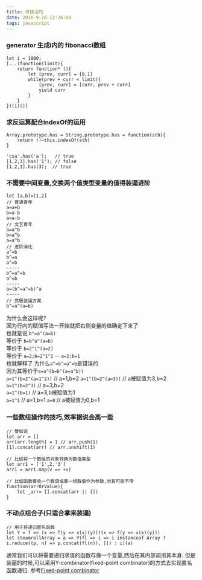 ```yaml
---
title: 奇技淫巧
date: 2016-9-28 12:26:03
tags: javascript 
---
```


### generator 生成i内的 fibonacci数组

    let i = 1000;
    [...(function(limit){ 
        return function* (){
            let [prev, curr] = [0,1]
            while(prev + curr < limit){
                [prev, curr] = [curr, prev + curr]
                yield curr
            }
        }
    })(i)()]

<!--more-->

### 求反运算配合indexOf的运用

    Array.prototype.has = String.prototype.has = function(sth){
        return !!~this.indexOf(sth)
    }

    'csa'.has('a');   // true
    [1,2,3].has('1'); // false
    [1,2,3].has(3);  // true

### 不需要中间变量,交换两个值类型变量的值得装逼进阶

    let [a,b]=[1,2]
    // 普通青年
    a=a+b
    b=a-b
    a=a-b
    // 文艺青年
    a=a^b
    b=a^b
    a=a^b
    // 进阶演化
    a^=b
    b^=a
    a^=b
    -----
    b^=a^=b
    a^=b
    -----
    a=(b^=a^=b)^a
    -----
    // 究极装逼方案
    b^=a^(a=b)

为什么会这样呢?  
因为行内的赋值写法一开始就把右侧变量的值确定下来了  
也就是说 `b^=a^(a=b)`  
等价于 `b=b^a^(a=b)`  
等价于 `b=2^1^(a=2)`  
等价于 `a=2;b=2^1^2` -- `a=2;b=1`  
也就解释了 为什么`a^=b^=a^=b`是错误的   
因为其等价于`a=a^(b=b^(a=a^b))`  
`a=1^(b=2^(a=1^2))`   // a=1,b=2
`a=1^(b=2^(a=3))` // a被赋值为3,b=2   
`a=1^(b=2^3)`  // a=3,b=2  
`a=1^(b=1)`  // a=3,b被赋值为1  
`a=1^1` // a=1,b=1
`a=0` // a被赋值为0,b=1  

### 一些数组操作的技巧,效率据说会高一些

    // 譬如说
    let arr = []
    arr[arr.length] = 1 // arr.push(1)
    [1].concat(arr) // arr.unshift(1)

    // 比如将一个数组的对象转换为数值类型
    let arr1 = ['1',2,'3']
    arr1 = arr1.map(v => +v)

    // 比如函数接收一个数值或者一组数值作为参数,也有可能不传
    function(arrOrValue){
        let _arr= [].concat(arr || [])
    }

### 不动点组合子(只适合拿来装逼)

    // 用于将递归匿名函数
    let Y = f => (x => f(y => x(x)(y)))(x => f(y => x(x)(y)))
    let steamrollArray = a => Y(fl => i => i instanceof Array ? i.reduce((p, n) => p.concat(fl(n)), []) : i)(a)

通常我们可以将需要递归求值的函数存做一个变量,然后在其内部调用其本身.
但是装逼的时候,可以采用Y-combinator(fixed-point combinator)的方式去实现匿名函数递归.
参考[Fixed-point combinator](https://en.wikipedia.org/wiki/Fixed-point_combinator)

